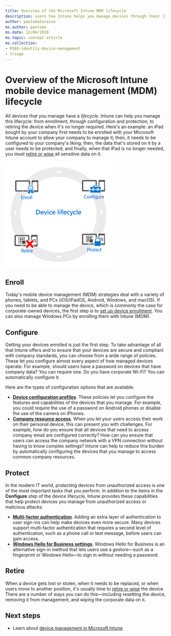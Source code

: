 ```yaml
---
title: Overview of the Microsoft Intune MDM lifecycle
description: Learn how Intune helps you manage devices through their lifecycle - from enrollment, through configuration, to eventual retirement.
author: paolomatarazzo
ms.author: paoloma
ms.date: 12/04/2018
ms.topic: concept-article
ms.collection:
- M365-identity-device-management
- triage
---
```


# Overview of the Microsoft Intune mobile device management (MDM) lifecycle

All devices that you manage have a *lifecycle*. Intune can help you manage this lifecycle: from enrollment, through configuration and protection, to retiring the device when it's no longer required. Here's an example: an iPad bought by your company first needs to be enrolled with your Microsoft Intune account to allow your company to manage it; then, it needs to be configured to your company's liking; then, the data that's stored on it by a user needs to be protected; and finally, when that iPad is no longer needed, you must [retire or wipe](../remote-actions/device-wipe.md) all sensitive data on it.

![The device lifecycle](./media/device-lifecycle/device-lifecycle.png "the Intune device lifecycle")

## Enroll

Today's mobile device management (MDM) strategies deal with a variety of phones, tablets, and PCs (iOS/iPadOS, Android, Windows, and macOS). If you need to be able to manage the device, which is commonly the case for corporate-owned devices, the first step is to [set up device enrollment](deployment-guide-enrollment.md). You can also manage Windows PCs by enrolling them with Intune (MDM).

## Configure

Getting your devices enrolled is just the first step. To take advantage of all that Intune offers and to ensure that your devices are secure and compliant with company standards, you can choose from a wide range of policies. These let you configure almost every aspect of how managed devices operate. For example, should users have a password on devices that have company data? You can require one. Do you have corporate Wi-Fi? You can automatically configure it.

Here are the types of configuration options that are available:

- [**Device configuration profiles**](../configuration/device-profiles.md). These policies let you configure the features and capabilities of the devices that you manage. For example, you could require the use of a password on Android phones or disable the use of the camera on iPhones.
- [**Company resource access**](../configuration/device-profiles.md). When you let your users access their work on their personal device, this can present you with challenges. For example, how do you ensure that all devices that need to access company email are configured correctly? How can you ensure that users can access the company network with a VPN connection without having to know complex settings? Intune can help to reduce this burden by automatically configuring the devices that you manage to access common company resources.

## Protect

In the modern IT world, protecting devices from unauthorized access is one of the most important tasks that you perform. In addition to the items in the **Configure** step of the device lifecycle, Intune provides these capabilities that help protect devices you manage from unauthorized access or malicious attacks:

- [**Multi-factor authentication**](../enrollment/multi-factor-authentication.md). Adding an extra layer of authentication to user sign-ins can help make devices even more secure. Many devices support multi-factor authentication that requires a second level of authentication, such as a phone call or text message, before users can gain access.
- [**Windows Hello for Business settings**](../protect/windows-hello.md). Windows Hello for Business is an alternative sign-in method that lets users use a *gesture*—such as a fingerprint or Windows Hello—to sign in without needing a password.

## Retire

When a device gets lost or stolen, when it needs to be replaced, or when users move to another position, it's usually time to [retire or wipe](../remote-actions/index.md) the device. There are a number of ways you can do this—including resetting the device, removing it from management, and wiping the corporate data on it.

## Next steps

- Learn about [device management in Microsoft Intune](../remote-actions/index.md)
